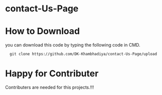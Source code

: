 # contact-Us-Page
# How to Download
you can download this code by typing the following code in CMD.
```
  git clone https://github.com/DK-Khambhadiya/contact-Us-Page/upload
```

# Happy for Contributer
Contributers are needed for this projects.!!!
